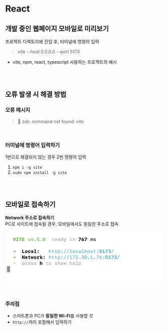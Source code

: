 # React

## 개발 중인 웹페이지 모바일로 미리보기

프로젝트 디렉토리에 진입 후, 터미널에 명령어 입력

> vite --host 0.0.0.0 --port 5173

* vite, npm, react, typescript 사용하는 프로젝트의 예시

<br><br>

## 오류 발생 시 해결 방법

### 오류 메시지

> 🚨 zsh: command not found: vite

<br>

### 터미널에 명령어 입력하기

1번으로 해결되지 않는 경우 2번 명령어 입력

1. `npm i -g vite`
2. `sudo npm install -g vite`

<br><br>

## 모바일로 접속하기

**Network 주소로 접속하기**  
PC로 사이트에 접속될 경우, 모바일에서도 동일한 주소로 접속

![](../Images/개발중인_웹페이지_모바일로_미리보기.png)

<br>

### 주의점 

* 스마트폰과 PC가 **동일한 Wi-Fi**를 사용할 것  
* `http://`까지 포함해서 입력하기 
